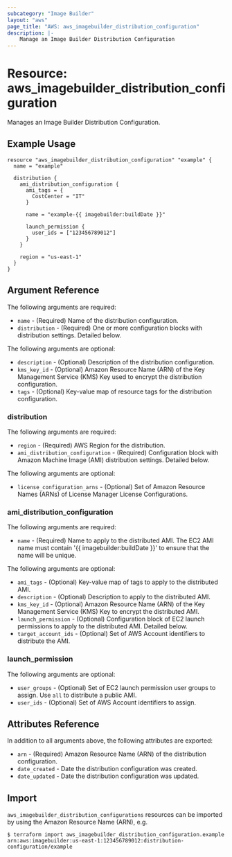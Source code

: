 ```yaml
---
subcategory: "Image Builder"
layout: "aws"
page_title: "AWS: aws_imagebuilder_distribution_configuration"
description: |-
    Manage an Image Builder Distribution Configuration
---
```


# Resource: aws_imagebuilder_distribution_configuration

Manages an Image Builder Distribution Configuration.

## Example Usage

```hcl
resource "aws_imagebuilder_distribution_configuration" "example" {
  name = "example"

  distribution {
    ami_distribution_configuration {
      ami_tags = {
        CostCenter = "IT"
      }

      name = "example-{{ imagebuilder:buildDate }}"

      launch_permission {
        user_ids = ["123456789012"]
      }
    }

    region = "us-east-1"
  }
}
```

## Argument Reference

The following arguments are required:

* `name` - (Required) Name of the distribution configuration.
* `distribution` - (Required) One or more configuration blocks with distribution settings. Detailed below.

The following arguments are optional:

* `description` - (Optional) Description of the distribution configuration.
* `kms_key_id` - (Optional) Amazon Resource Name (ARN) of the Key Management Service (KMS) Key used to encrypt the distribution configuration.
* `tags` - (Optional) Key-value map of resource tags for the distribution configuration.

### distribution

The following arguments are required:

* `region` - (Required) AWS Region for the distribution.
* `ami_distribution_configuration` - (Required) Configuration block with Amazon Machine Image (AMI) distribution settings. Detailed below.

The following arguments are optional:

* `license_configuration_arns` - (Optional) Set of Amazon Resource Names (ARNs) of License Manager License Configurations.

### ami_distribution_configuration

The following arguments are required:

* `name` - (Required) Name to apply to the distributed AMI. The EC2 AMI name must contain '{{ imagebuilder:buildDate }}' to ensure that the name will be unique.

The following arguments are optional:

* `ami_tags` - (Optional) Key-value map of tags to apply to the distributed AMI.
* `description` - (Optional) Description to apply to the distributed AMI.
* `kms_key_id` - (Optional) Amazon Resource Name (ARN) of the Key Management Service (KMS) Key to encrypt the distributed AMI.
* `launch_permission` - (Optional) Configuration block of EC2 launch permissions to apply to the distributed AMI. Detailed below.
* `target_account_ids` - (Optional) Set of AWS Account identifiers to distribute the AMI.

### launch_permission

The following arguments are optional:

* `user_groups` - (Optional) Set of EC2 launch permission user groups to assign. Use `all` to distribute a public AMI.
* `user_ids` - (Optional) Set of AWS Account identifiers to assign.

## Attributes Reference

In addition to all arguments above, the following attributes are exported:

* `arn` - (Required) Amazon Resource Name (ARN) of the distribution configuration.
* `date_created` - Date the distribution configuration was created.
* `date_updated` - Date the distribution configuration was updated.

## Import

`aws_imagebuilder_distribution_configurations` resources can be imported by using the Amazon Resource Name (ARN), e.g.

```
$ terraform import aws_imagebuilder_distribution_configuration.example arn:aws:imagebuilder:us-east-1:123456789012:distribution-configuration/example
```
